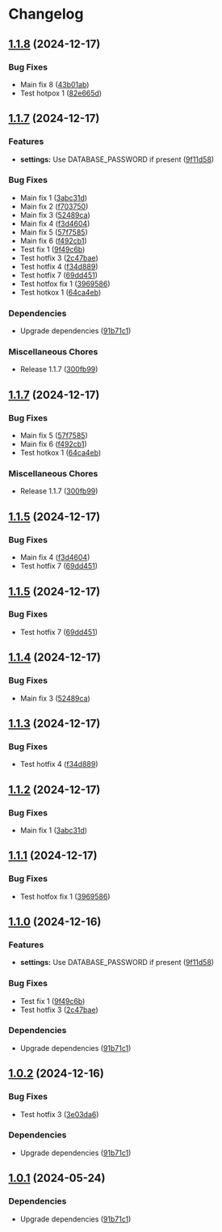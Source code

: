 # Changelog

## [1.1.8](https://github.com/tuomas777/atv/compare/atv-v1.1.7...atv-v1.1.8) (2024-12-17)

### Bug Fixes

* Main fix 8 ([43b01ab](https://github.com/tuomas777/atv/commit/43b01ababd11035a5d3829a879b58fc934833f40))
* Test hotpox 1 ([82e665d](https://github.com/tuomas777/atv/commit/82e665daf4ade7888084d478093c3ebaad7dd77a))

## [1.1.7](https://github.com/tuomas777/atv/compare/atv-v1.1.7...atv-v1.1.7) (2024-12-17)


### Features

* **settings:** Use DATABASE_PASSWORD if present ([9f11d58](https://github.com/tuomas777/atv/commit/9f11d58b9e2c3548f2147e42a22c223a93fe1a44))


### Bug Fixes

* Main fix 1 ([3abc31d](https://github.com/tuomas777/atv/commit/3abc31d6b70d0d2b61656cdbd21203ef04e60f08))
* Main fix 2 ([f703750](https://github.com/tuomas777/atv/commit/f7037503b8567bda1b3483e87aac6437ce6e92c3))
* Main fix 3 ([52489ca](https://github.com/tuomas777/atv/commit/52489ca5a5016348bffe1d56791af2f3dd722825))
* Main fix 4 ([f3d4604](https://github.com/tuomas777/atv/commit/f3d46041de791e0a8cb1be44868eba141b3a6511))
* Main fix 5 ([57f7585](https://github.com/tuomas777/atv/commit/57f7585a04346cd8b28493669c6e9462556afe53))
* Main fix 6 ([f492cb1](https://github.com/tuomas777/atv/commit/f492cb1e8f999120dc3cce2351d9a0bd01764017))
* Test fix 1 ([9f49c6b](https://github.com/tuomas777/atv/commit/9f49c6bf1adeb2767bedf216b1b4cb10d58519e0))
* Test hotfix 3 ([2c47bae](https://github.com/tuomas777/atv/commit/2c47baeb90e261a8216d22875e6f01541390a669))
* Test hotfix 4 ([f34d889](https://github.com/tuomas777/atv/commit/f34d889585fd2bdb1d0125df8ef742f1925308db))
* Test hotfix 7 ([69dd451](https://github.com/tuomas777/atv/commit/69dd4516b4d3d9078d44d17d3b28dc836506012c))
* Test hotfox fix 1 ([3969586](https://github.com/tuomas777/atv/commit/3969586d2206268648123d74b05bbf35168db6f5))
* Test hotkox 1 ([64ca4eb](https://github.com/tuomas777/atv/commit/64ca4ebf6c6fc80db23557391a9a4f69a8a6f491))


### Dependencies

* Upgrade dependencies ([91b71c1](https://github.com/tuomas777/atv/commit/91b71c1350e6a149e27ed1e2167ce6cdbe41b30e))


### Miscellaneous Chores

* Release 1.1.7 ([300fb99](https://github.com/tuomas777/atv/commit/300fb99bcff00be50b1980ab23b2fdf69999f7b5))

## [1.1.7](https://github.com/tuomas777/atv/compare/atv-v1.1.5...atv-v1.1.7) (2024-12-17)


### Bug Fixes

* Main fix 5 ([57f7585](https://github.com/tuomas777/atv/commit/57f7585a04346cd8b28493669c6e9462556afe53))
* Main fix 6 ([f492cb1](https://github.com/tuomas777/atv/commit/f492cb1e8f999120dc3cce2351d9a0bd01764017))
* Test hotkox 1 ([64ca4eb](https://github.com/tuomas777/atv/commit/64ca4ebf6c6fc80db23557391a9a4f69a8a6f491))


### Miscellaneous Chores

* Release 1.1.7 ([300fb99](https://github.com/tuomas777/atv/commit/300fb99bcff00be50b1980ab23b2fdf69999f7b5))

## [1.1.5](https://github.com/tuomas777/atv/compare/atv-v1.1.4...atv-v1.1.5) (2024-12-17)


### Bug Fixes

* Main fix 4 ([f3d4604](https://github.com/tuomas777/atv/commit/f3d46041de791e0a8cb1be44868eba141b3a6511))
* Test hotfix 7 ([69dd451](https://github.com/tuomas777/atv/commit/69dd4516b4d3d9078d44d17d3b28dc836506012c))

## [1.1.5](https://github.com/tuomas777/atv/compare/atv-v1.1.4...atv-v1.1.5) (2024-12-17)


### Bug Fixes

* Test hotfix 7 ([69dd451](https://github.com/tuomas777/atv/commit/69dd4516b4d3d9078d44d17d3b28dc836506012c))

## [1.1.4](https://github.com/tuomas777/atv/compare/atv-v1.1.3...atv-v1.1.4) (2024-12-17)


### Bug Fixes

* Main fix 3 ([52489ca](https://github.com/tuomas777/atv/commit/52489ca5a5016348bffe1d56791af2f3dd722825))

## [1.1.3](https://github.com/tuomas777/atv/compare/atv-v1.1.2...atv-v1.1.3) (2024-12-17)


### Bug Fixes

* Test hotfix 4 ([f34d889](https://github.com/tuomas777/atv/commit/f34d889585fd2bdb1d0125df8ef742f1925308db))

## [1.1.2](https://github.com/tuomas777/atv/compare/atv-v1.1.2...atv-v1.1.1) (2024-12-17)


### Bug Fixes

* Main fix 1 ([3abc31d](https://github.com/tuomas777/atv/commit/3abc31d6b70d0d2b61656cdbd21203ef04e60f08))

## [1.1.1](https://github.com/tuomas777/atv/compare/atv-v1.1.0...atv-v1.1.1) (2024-12-17)


### Bug Fixes

* Test hotfox fix 1 ([3969586](https://github.com/tuomas777/atv/commit/3969586d2206268648123d74b05bbf35168db6f5))

## [1.1.0](https://github.com/tuomas777/atv/compare/atv-v1.0.2...atv-v1.1.0) (2024-12-16)


### Features

* **settings:** Use DATABASE_PASSWORD if present ([9f11d58](https://github.com/tuomas777/atv/commit/9f11d58b9e2c3548f2147e42a22c223a93fe1a44))


### Bug Fixes

* Test fix 1 ([9f49c6b](https://github.com/tuomas777/atv/commit/9f49c6bf1adeb2767bedf216b1b4cb10d58519e0))
* Test hotfix 3 ([2c47bae](https://github.com/tuomas777/atv/commit/2c47baeb90e261a8216d22875e6f01541390a669))


### Dependencies

* Upgrade dependencies ([91b71c1](https://github.com/tuomas777/atv/commit/91b71c1350e6a149e27ed1e2167ce6cdbe41b30e))

## [1.0.2](https://github.com/tuomas777/atv/compare/atv-v1.0.1...atv-v1.0.2) (2024-12-16)


### Bug Fixes

* Test hotfix 3 ([3e03da6](https://github.com/tuomas777/atv/commit/3e03da6675062743a7952ed3643082f5007ca4ac))


### Dependencies

* Upgrade dependencies ([91b71c1](https://github.com/tuomas777/atv/commit/91b71c1350e6a149e27ed1e2167ce6cdbe41b30e))

## [1.0.1](https://github.com/City-of-Helsinki/atv/compare/atv-v1.0.0...atv-v1.0.1) (2024-05-24)


### Dependencies

* Upgrade dependencies ([91b71c1](https://github.com/City-of-Helsinki/atv/commit/91b71c1350e6a149e27ed1e2167ce6cdbe41b30e))
